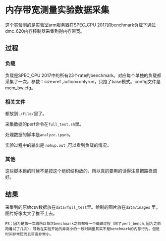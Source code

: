 # 内存带宽测量实验数据采集

这个实验测的是实验室arm服务器在SPEC_CPU 2017的benchmark负载下通过dmc_620内存控制器采集到得内存带宽。

## 过程

### 负载

负载是SPEC_CPU 2017中的所有23个rate的benchmark。对应每个单独的负载都采集了一次。参数：size=ref ,action=onlyrun，只跑了base模式。config文件是mem_bw.cfg。

### 相关文件

都放到`./file/`里了。

采集数据的perf命令在`full_test.sh`里。

处理数据的脚本是`analyze.ipynb`。

实验过程中的输出是 `nohup.out` ,可以看到负载的情况。

### 其他

这些脚本跑的时候不是按这个组织结构放的，所以真的要用的话得注意把路径调好。

## 结果

采集到的原始csv数据放在`data/full_test`里。绘制的图片放在`data/images` 里。
图片好像太大了推不上去。

	PS：因为是第一次跑所以每次benchmark之前都有一个编译过程（除了perl_bench,因为之前跑着试了几次），导致在实验开始的非常小的一段时间里其实不是benchmark的内存行为。但是时间非常短而且带宽非常小。